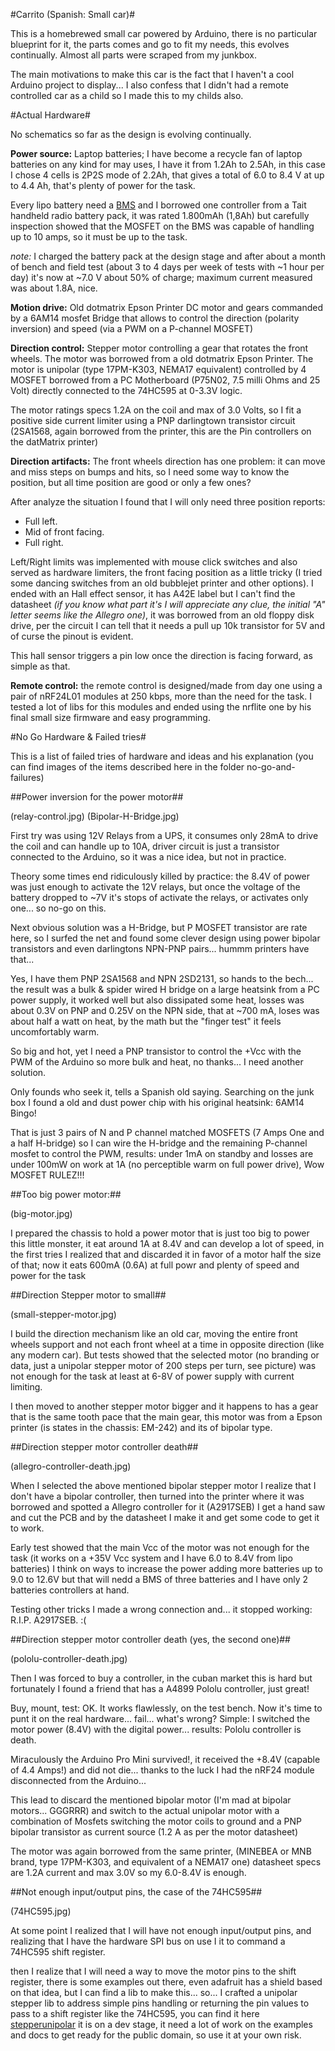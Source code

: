 #Carrito (Spanish: Small car)#

This is a homebrewed small car powered by Arduino, there is no particular blueprint for it, the parts comes and go to fit my needs, this evolves continually. Almost all parts were scraped from my junkbox.

The main motivations to make this car is the fact that I haven't a cool Arduino project to display... I also confess that I didn't had a remote controlled car as a child so I made this to my childs also.

#Actual Hardware#

No schematics so far as the design is evolving continually.

**Power source:** Laptop batteries; I have become a recycle fan of laptop batteries on any kind for may uses, I have it from 1.2Ah to 2.5Ah, in this case I chose 4 cells is 2P2S mode of 2.2Ah, that gives a total of 6.0 to 8.4 V at up to 4.4 Ah, that's plenty of power for the task.

Every lipo battery need a [BMS](wikipedia:battery_monitor_system) and I borrowed one controller from a Tait handheld radio battery pack, it was rated 1.800mAh (1,8Ah) but carefully inspection showed that the MOSFET on the BMS was capable of handling up to 10 amps, so it must be up to the task.

_note:_ I charged the battery pack at the design stage and after about a month of bench and field test (about 3 to 4 days per week of tests with ~1 hour per day) it's now at ~7.0 V about 50% of charge; maximum current measured was about 1.8A, nice.

**Motion drive:** Old dotmatrix Epson Printer DC motor and gears commanded by a 6AM14 mosfet Bridge that allows to control the direction (polarity inversion) and speed (via a PWM on a P-channel MOSFET)

**Direction control:** Stepper motor controlling a gear that rotates the front wheels. The motor was borrowed from a old dotmatrix Epson Printer. The motor is unipolar (type 17PM-K303, NEMA17 equivalent) controlled by 4 MOSFET borrowed from a PC Motherboard (P75N02, 7.5 milli Ohms and 25 Volt) directly connected to the 74HC595 at 0-3.3V logic.

The motor ratings specs 1.2A on the coil and max of 3.0 Volts, so I fit a positive side current limiter using a PNP darlingtown transistor circuit (2SA1568, again borrowed from the printer, this are the Pin controllers on the datMatrix printer)

**Direction artifacts:** The front wheels direction has one problem: it can move and miss steps on bumps and hits, so I need some way to know the position, but all time position are good or only a few ones?

After analyze the situation I found that I will only need three position reports:

* Full left.
* Mid of front facing.
* Full right.

Left/Right limits was implemented with mouse click switches and also served as hardware limiters, the front facing position as a little tricky (I tried some dancing switches from an old bubblejet printer and other options). I ended with an Hall effect sensor, it has A42E label but I can't find the datasheet _(if you know what part it's I will appreciate any clue, the initial "A" letter seems like the Allegro one)_, it was borrowed from an old floppy disk drive, per the circuit I can tell that it needs a pull up 10k transistor for 5V and of curse the pinout is evident.

This hall sensor triggers a pin low once the direction is facing forward, as simple as that.

**Remote control:** the remote control is designed/made from day one using a pair of nRF24L01 modules at 250 kbps, more than the need for the task. I tested a lot of libs for this modules and ended using the nrflite one by his final small size firmware and easy programming.

#No Go Hardware & Failed tries#

This is a list of failed tries of hardware and ideas and his explanation (you can find images of the items described here in the folder no-go-and-failures)

##Power inversion for the power motor##

(relay-control.jpg)
(Bipolar-H-Bridge.jpg)

First try was using 12V Relays from a UPS, it consumes only 28mA to drive the coil and can handle up to 10A, driver circuit is just a transistor connected to the Arduino, so it was a nice idea, but not in practice.

Theory some times end ridiculously killed by practice: the 8.4V of power was just enough to activate the 12V relays, but once the voltage of the battery dropped to ~7V it's stops of activate the relays, or activates only one... so no-go on this.

Next obvious solution was a H-Bridge, but P MOSFET transistor are rate here, so I surfed the net and found some clever design using power bipolar transistors and even darlingtons NPN-PNP pairs... hummm printers have that...

Yes, I have them PNP 2SA1568 and NPN 2SD2131, so hands to the bech... the result was a bulk & spider wired H bridge on a large heatsink from a PC power supply, it worked well but also dissipated some heat, losses was about 0.3V on PNP and 0.25V on the NPN side, that at ~700 mA, loses was about half a watt on heat, by the math but the "finger test" it feels uncomfortably warm.

So big and hot, yet I need a PNP transistor to control the +Vcc with the PWM of the Arduino so more bulk and heat, no thanks... I need another solution.

Only founds who seek it, tells a Spanish old saying. Searching on the junk box I found a old and dust power chip with his original heatsink: 6AM14 Bingo!

That is just 3 pairs of N and P channel matched MOSFETS (7 Amps One and a half H-bridge) so I can wire the H-bridge and the remaining P-channel mosfet to control the PWM, results: under 1mA on standby and losses are under 100mW on work at 1A (no perceptible warm on full power drive), Wow MOSFET RULEZ!!!

##Too big power motor:##

(big-motor.jpg)

I prepared the chassis to hold a power motor that is just too big to power this little monster, it eat around 1A at 8.4V and can develop a lot of speed, in the first tries I realized that and discarded it in favor of a motor half the size of that; now it eats 600mA (0.6A) at full powr and plenty of speed and power for the task

##Direction Stepper motor to small##

(small-stepper-motor.jpg)

I build the direction mechanism like an old car, moving the entire front wheels support and not each front wheel at a time in opposite direction (like any modern car). But tests showed that the selected motor (no branding or data, just a unipolar stepper motor of 200 steps per turn, see picture) was not enough for the task at least at 6-8V of power supply with current limiting.

I then moved to another stepper motor bigger and it happens to has a gear that is the same tooth pace that the main gear, this motor was from a Epson printer (is states in the chassis: EM-242) and its of bipolar type.

##Direction stepper motor controller death##

(allegro-controller-death.jpg)

When I selected the above mentioned bipolar stepper motor I realize that I don't have a bipolar controller, then turned into the printer where it was borrowed and spotted a Allegro controller for it (A2917SEB) I get a hand saw and cut the PCB and by the datasheet I make it and get some code to get it to work.

Early test showed that the main Vcc of the motor was not enough for the task (it works on a +35V Vcc system and I have 6.0 to 8.4V from lipo batteries) I think on ways to increase the power adding more batteries up to 9.0 to 12.6V but that will nedd a BMS of three batteries and I have only 2 batteries controllers at hand.

Testing other tricks I made a wrong connection and... it stopped working: R.I.P. A2917SEB. :(

##Direction stepper motor controller death (yes, the second one)##

(pololu-controller-death.jpg)

Then I was forced to buy a controller, in the cuban market this is hard but fortunately I found a friend that has a A4899 Pololu controller, just great!

Buy, mount, test: OK. It works flawlessly, on the test bench. Now it's time to punt it on the real hardware... fail... what's wrong? Simple: I switched the motor power (8.4V) with the digital power... results: Pololu controller is death.

Miraculously the Arduino Pro Mini survived!, it received the +8.4V (capable of 4.4 Amps!) and did not die... thanks to the luck I had the nRF24 module disconnected from the Arduino...

This lead to discard the mentioned bipolar motor (I'm mad at bipolar motors... GGGRRR) and switch to the actual unipolar motor with a combination of Mosfets switching the motor coils to ground and a PNP bipolar transistor as current source (1.2 A as per the motor datasheet)

The motor was again borrowed from the same printer, (MINEBEA or MNB brand, type 17PM-K303, and equivalent of a NEMA17 one) datasheet specs are 1.2A current and max 3.0V so my 6.0-8.4V is enough.

##Not enough input/output pins, the case of the 74HC595##

(74HC595.jpg)

At some point I realized that I will have not enough input/output pins, and realizing that I have the hardware SPI bus on use I it to command a 74HC595 shift register.

then I realize that I will need a way to move the motor pins to the shift register, there is some examples out there, even adafruit has a shield based on that idea, but I can find a lib to make this... so... I crafted a unipolar stepper lib to address simple pins handling or returning the pin values to pass to a shift register like the 74HC595, you can find it here [stepperunipolar](http://github.com/pavelmc/stepperunipolar) it is on a dev stage, it need a lot of work on the examples and docs to get ready for the public domain, so use it at your own risk.
